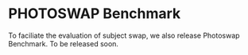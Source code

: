 # PHOTOSWAP Benchmark

To faciliate the evaluation of subject swap, we also release Photoswap Benchmark. To be released soon.